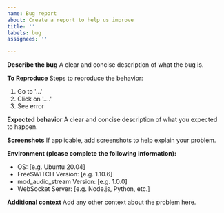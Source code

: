 ```yaml
---
name: Bug report
about: Create a report to help us improve
title: ''
labels: bug
assignees: ''

---
```


**Describe the bug**
A clear and concise description of what the bug is.

**To Reproduce**
Steps to reproduce the behavior:
1. Go to '...'
2. Click on '....'
3. See error

**Expected behavior**
A clear and concise description of what you expected to happen.

**Screenshots**
If applicable, add screenshots to help explain your problem.

**Environment (please complete the following information):**
 - OS: [e.g. Ubuntu 20.04]
 - FreeSWITCH Version: [e.g. 1.10.6]
 - mod_audio_stream Version: [e.g. 1.0.0]
 - WebSocket Server: [e.g. Node.js, Python, etc.]

**Additional context**
Add any other context about the problem here.